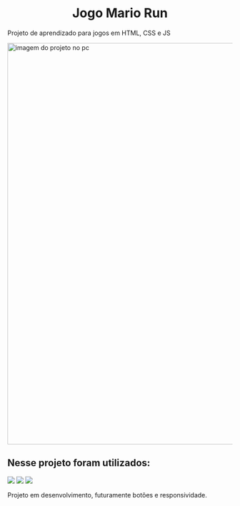 <h1 align="center">Jogo Mario Run</h1>
<p>Projeto de aprendizado para jogos em HTML, CSS e JS</p>
<P> 
<img class="img1" max width="900px" src="https://github.com/Brunnocgama/mario-run/blob/master/mario-jump-images/MarioJump%20-%20Gif.gif" alt="imagem do projeto no pc"/>
<h2>Nesse projeto foram utilizados:</h2>
<img  src="https://img.shields.io/badge/HTML5-E34F26?style=for-the-badge&logo=html5&logoColor=white"/>
<img src="https://img.shields.io/badge/CSS3-1572B6?style=for-the-badge&logo=css3&logoColor=white"/>
<img src="https://img.shields.io/badge/JavaScript-323330?style=for-the-badge&logo=javascript&logoColor=F7DF1E"/>
<br/>
</p>
<p>Projeto em desenvolvimento, futuramente botões e responsividade.</p>



